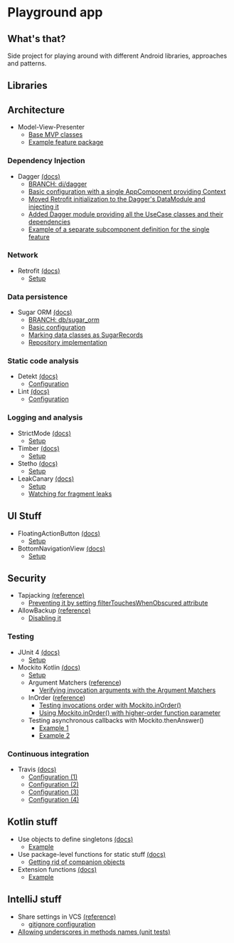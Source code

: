 # Playground app

## What's that?

Side project for playing around with different Android libraries, approaches and patterns.

## Libraries

## Architecture
* Model-View-Presenter
    * [Base MVP classes](https://github.com/jahudzik/playground-app/tree/develop/app/src/main/java/com/jahu/playground/mvp)
    * [Example feature package](https://github.com/jahudzik/playground-app/tree/develop/app/src/main/java/com/jahu/playground/features/chooseuser)

### Dependency Injection
* Dagger [(docs)](https://google.github.io/dagger/)
    * [BRANCH: di/dagger](https://github.com/jahudzik/playground-app/tree/di/dagger)
    * [Basic configuration with a single AppComponent providing Context](https://github.com/jahudzik/playground-app/commit/e1778cc03347b71b97c6e47f7faf220aea50c0ab)
    * [Moved Retrofit initialization to the Dagger's DataModule and injecting it](https://github.com/jahudzik/playground-app/commit/e3364d1d20a1ece870fbd360fe3f757cb899ceda)
    * [Added Dagger module providing all the UseCase classes and their dependencies](https://github.com/jahudzik/playground-app/commit/7e014689f0c425ea6eac937bbbc135c0b2f773f2)
    * [Example of a separate subcomponent definition for the single feature](https://github.com/jahudzik/playground-app/commit/f7e85d428fc437b784aa2c3809176f4dc331c0fc)
    
### Network

* Retrofit [(docs)](http://square.github.io/retrofit/)
    * [Setup](https://github.com/jahudzik/playground-app/commit/9fab27130c0beda4ae7f6fbc639b718fc965a602)

### Data persistence
* Sugar ORM [(docs)](http://satyan.github.io/sugar/)
    * [BRANCH: db/sugar_orm](https://github.com/jahudzik/playground-app/commits/db/sugar_orm)
    * [Basic configuration](https://github.com/jahudzik/playground-app/commit/41f8b59aa05779a4e1c26c3a384792d7bb43da0d)
    * [Marking data classes as SugarRecords](https://github.com/jahudzik/playground-app/commit/fe2f6db4296c8cbf7def121123bb9aaf8736da2c)
    * [Repository implementation](https://github.com/jahudzik/playground-app/commit/a6db1884e0c1016f2644a40e6ef97fff848bd613)

### Static code analysis

* Detekt [(docs)](https://github.com/arturbosch/detekt)
    * [Configuration](https://github.com/jahudzik/playground-app/commit/04ba665d3e46667f92e50296ee62e456410f011c)
* Lint [(docs)](https://developer.android.com/studio/write/lint.html)
    * [Configuration](https://github.com/jahudzik/playground-app/commit/c677e2cc06d0bc2ceb5b311bb04cea5e257c8299)

### Logging and analysis

* StrictMode [(docs)](https://developer.android.com/reference/android/os/StrictMode.html)
    * [Setup](https://github.com/jahudzik/playground-app/commit/53d79cc6e12ea6a1bbcf65022915b1416e11bf68)
* Timber [(docs)](https://github.com/JakeWharton/timber)
    * [Setup](https://github.com/jahudzik/playground-app/commit/1235934fc8dc6d5218af83c120405c1cc8dafb42)
* Stetho [(docs)](http://facebook.github.io/stetho/)
    * [Setup](https://github.com/jahudzik/playground-app/commit/aa166640670e80b8937cef9512c7ed25e197e130)
* LeakCanary [(docs)](https://github.com/square/leakcanary)
     * [Setup](https://github.com/jahudzik/playground-app/commit/85480900bc857023627a91a305e5a14a3dc1bf12)
     * [Watching for fragment leaks](https://github.com/jahudzik/playground-app/commit/38d7d45242d15cfad3855996886794753907f0ef)

## UI Stuff

* FloatingActionButton [(docs)](https://developer.android.com/reference/android/support/design/widget/FloatingActionButton.html)
    * [Setup](https://github.com/jahudzik/playground-app/commit/1135142571efdc2edb672124894f877557bc5ac6)
* BottomNavigationView [(docs)](https://developer.android.com/reference/android/support/design/widget/BottomNavigationView.html)
    * [Setup](https://github.com/jahudzik/playground-app/commit/484c22b1d450b53170622aa58d34664564ee627e)

## Security

* Tapjacking [(reference)](https://blog.devknox.io/tapjacking-android-prevent/)
    * [Preventing it by setting filterTouchesWhenObscured attribute](https://github.com/jahudzik/playground-app/commit/cd5bfb43369044311bb222357f400c45875e9e22)
* AllowBackup [(reference)](https://blog.devknox.io/what-is-android-allowbackup-how-it-affects-your-app/)
    * [Disabling it](https://github.com/jahudzik/playground-app/commit/8a4fb57c910981c325d42e8a24231e70abec1ca2)

### Testing 

* JUnit 4 [(docs)](http://junit.org/junit4)
    * [Setup](https://github.com/jahudzik/playground-app/commit/2ae79209f13a80ccb9ad02b0a8e71e0339d83cc3)
* Mockito Kotlin [(docs)](https://github.com/nhaarman/mockito-kotlin)
    * [Setup](https://github.com/jahudzik/playground-app/commit/2ae79209f13a80ccb9ad02b0a8e71e0339d83cc3)
    * Argument Matchers ([reference](https://github.com/nhaarman/mockito-kotlin/wiki/Mocking-and-verifying#argument-matchers))
        * [Verifying invocation arguments with the Argument Matchers](https://github.com/jahudzik/playground-app/commit/84ac249a362450233ad686be94697e95335940de#diff-658aa0166cdde11c0d58825acdbb55e4)
    * InOrder ([reference](https://github.com/nhaarman/mockito-kotlin/wiki/Mocking-and-verifying#inorder))
        * [Testing invocations order with Mockito.inOrder()](https://github.com/jahudzik/playground-app/commit/b76d8d22a47665540242ae0d63a601173ddf81ed)
        * [Using Mockito.inOrder() with higher-order function parameter](https://github.com/jahudzik/playground-app/commit/7a2c55efbd485d233fc171f8c3aca87278ecbe91)
    * Testing asynchronous callbacks with Mockito.thenAnswer()
        * [Example 1](https://github.com/jahudzik/playground-app/commit/a6f1b28ce48273f228319a6ce7ae048f5ed1158a)
        * [Example 2](https://github.com/jahudzik/playground-app/commit/026e3ee0e87ede7d90138389929d28b7bfb4fb18)

### Continuous integration
 
* Travis [(docs)](https://travis-ci.org/)
    * [Configuration (1)](https://github.com/jahudzik/playground-app/commit/6427b738ee8ab3c379be6d0e96b3f6f332906c11)
    * [Configuration (2)](https://github.com/jahudzik/playground-app/commit/30016905e0f613d652efe96119d3cda54cd904ec)
    * [Configuration (3)](https://github.com/jahudzik/playground-app/commit/ec40fb9959ca6bdc02da10b0d524a4334e257335)
    * [Configuration (4)](https://github.com/jahudzik/playground-app/commit/c418f26c6f480ef4a302a6b8a82ba3ccfd72d150)

## Kotlin stuff

* Use objects to define singletons [(docs)](https://kotlinlang.org/docs/reference/object-declarations.html#object-declarations)
    * [Example](https://github.com/jahudzik/playground-app/commit/c37c31936115a0837badbbc2a8e20e62a9b8c2ea)
* Use package-level functions for static stuff [(docs)](https://kotlinlang.org/docs/reference/classes.html#companion-objects)
    * [Getting rid of companion objects](https://github.com/jahudzik/playground-app/commit/afcc74664ce97a8984b7ae867fdc211f39451144)
* Extension functions [(docs)](https://kotlinlang.org/docs/reference/extensions.html)
    * [Example](https://github.com/jahudzik/playground-app/commit/afa7155085c08844e5618282d1326283c24cc398)

## IntelliJ stuff

* Share settings in VCS [(reference)](https://tips.seebrock3r.me/share-settings-with-the-team-a-year-later-e28c24fc07aa#.lr4d1itga)
    * [gitignore configuration](https://github.com/jahudzik/playground-app/commit/31c69d569e3d8d198fb29896faac446859d5b44d#diff-a084b794bc0759e7a6b77810e01874f2)
* [Allowing underscores in methods names (unit tests)](https://github.com/jahudzik/playground-app/commit/a0dba3aeac1aee3c599d8e0ae6aba9699cb9a866)
